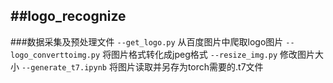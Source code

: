 ##logo_recognize
-----------
###数据采集及预处理文件
        `--get_logo.py`          从百度图片中爬取logo图片
	`--logo_converttoimg.py` 将图片格式转化成jpeg格式
	`--resize_img.py`        修改图片大小
	`--generate_t7.ipynb`	 将图片读取并另存为torch需要的.t7文件
